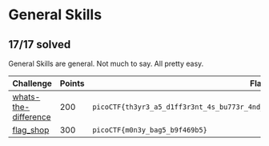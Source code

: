 # General Skills
## 17/17 solved

General Skills are general. Not much to say. All pretty easy.

|Challenge|Points|Flag|
|---------|------|----|
|[whats-the-difference](whats-the-difference/README.md)|200|`picoCTF{th3yr3_a5_d1ff3r3nt_4s_bu773r_4nd_j311y_aslkjfdsalkfslkflkjdsfdszmz10548}`|
|[flag_shop](flag_shop/README.md)|300|`picoCTF{m0n3y_bag5_b9f469b5}`|
